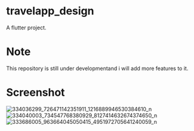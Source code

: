 # travelapp_design
A flutter project.

# Note
This repository is still under developmentand i will add more features to it.

# Screenshot

![334036299_726471142351911_1216889946530384610_n](https://user-images.githubusercontent.com/88221651/226957902-dee566e4-a366-4a9f-b559-8f5d3548a2d8.jpg)
![334040003_734547768380929_8127414632674374650_n](https://user-images.githubusercontent.com/88221651/226958035-7deac53e-975f-485a-ab9b-2ec9c4405076.jpg)
![333686005_963664045050415_4951972705641240059_n](https://user-images.githubusercontent.com/88221651/226958108-dd17e9f9-01e0-41c3-918e-8d5a1c7a0365.jpg)
